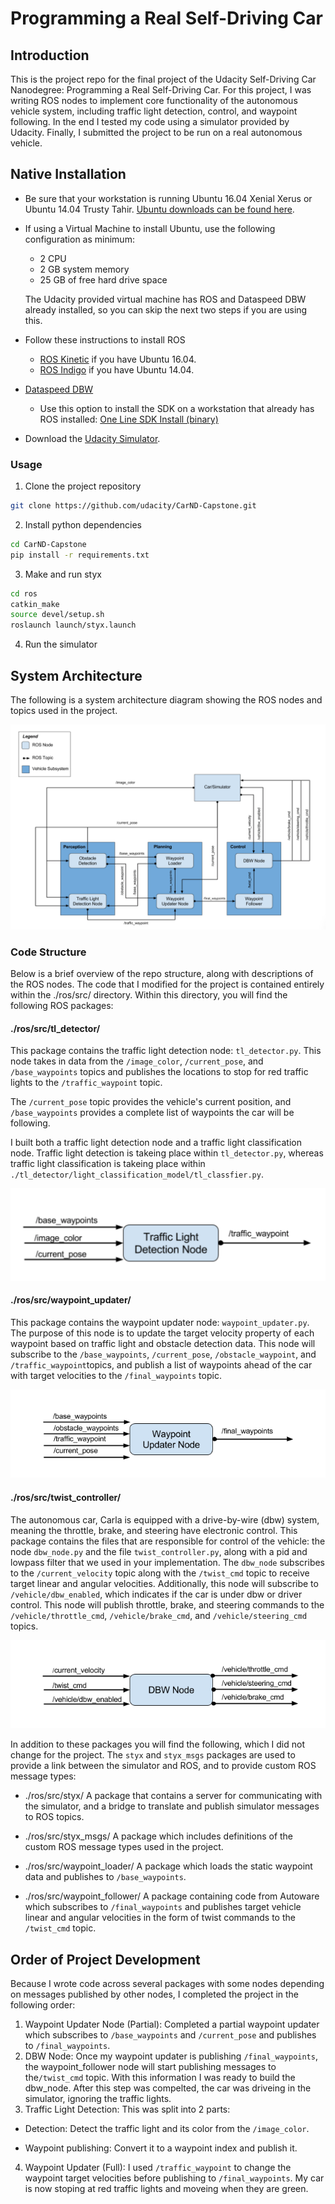 # Programming a Real Self-Driving Car

## Introduction
This is the project repo for the final project of the Udacity Self-Driving Car Nanodegree: Programming a Real Self-Driving Car. For this project, I was writing ROS nodes to implement core functionality of the autonomous vehicle system, including traffic light detection, control, and waypoint following. In the end I tested my code using a simulator provided by Udacity. Finally, I submitted the project to be run on a real autonomous vehicle.

[//]: # (Image References)

[image1]: ./examples/System_Architecture_Diagram.png "System_Architecture_Diagram"
[image2]: ./examples/Traffic_Light_Detection_Node.png "Traffic_Light_Detection_Node"
[image3]: ./examples/waypoint-updater-ros-graph.png "waypoint-updater-ros-graph"
[image4]: ./examples/dbw-node-ros-graph.png "dbw-node-ros-graph"


## Native Installation

* Be sure that your workstation is running Ubuntu 16.04 Xenial Xerus or Ubuntu 14.04 Trusty Tahir. [Ubuntu downloads can be found here](https://www.ubuntu.com/download/desktop).
* If using a Virtual Machine to install Ubuntu, use the following configuration as minimum:
  * 2 CPU
  * 2 GB system memory
  * 25 GB of free hard drive space

  The Udacity provided virtual machine has ROS and Dataspeed DBW already installed, so you can skip the next two steps if you are using this.

* Follow these instructions to install ROS
  * [ROS Kinetic](http://wiki.ros.org/kinetic/Installation/Ubuntu) if you have Ubuntu 16.04.
  * [ROS Indigo](http://wiki.ros.org/indigo/Installation/Ubuntu) if you have Ubuntu 14.04.
* [Dataspeed DBW](https://bitbucket.org/DataspeedInc/dbw_mkz_ros)
  * Use this option to install the SDK on a workstation that already has ROS installed: [One Line SDK Install (binary)](https://bitbucket.org/DataspeedInc/dbw_mkz_ros/src/81e63fcc335d7b64139d7482017d6a97b405e250/ROS_SETUP.md?fileviewer=file-view-default)
* Download the [Udacity Simulator](https://github.com/udacity/CarND-Capstone/releases).

### Usage

1. Clone the project repository
```bash
git clone https://github.com/udacity/CarND-Capstone.git
```

2. Install python dependencies
```bash
cd CarND-Capstone
pip install -r requirements.txt
```
3. Make and run styx
```bash
cd ros
catkin_make
source devel/setup.sh
roslaunch launch/styx.launch
```
4. Run the simulator

## System Architecture

The following is a system architecture diagram showing the ROS nodes and topics used in the project.

![alt text][image1]

### Code Structure

Below is a brief overview of the repo structure, along with descriptions of the ROS nodes. The code that I modified for the project is contained entirely within the ./ros/src/ directory. Within this directory, you will find the following ROS packages:

#### ./ros/src/tl_detector/
This package contains the traffic light detection node: `tl_detector.py`. This node takes in data from the `/image_color`, `/current_pose`, and `/base_waypoints` topics and publishes the locations to stop for red traffic lights to the `/traffic_waypoint` topic.

The `/current_pose` topic provides the vehicle's current position, and `/base_waypoints` provides a complete list of waypoints the car will be following.

I built both a traffic light detection node and a traffic light classification node. Traffic light detection is takeing place within `tl_detector.py`, whereas traffic light classification is takeing place within `./tl_detector/light_classification_model/tl_classfier.py`.

![alt text][image2]

#### ./ros/src/waypoint_updater/
This package contains the waypoint updater node: `waypoint_updater.py`. The purpose of this node is to update the target velocity property of each waypoint based on traffic light and obstacle detection data. This node will subscribe to the `/base_waypoints`, `/current_pose`, `/obstacle_waypoint`, and `/traffic_waypoint`topics, and publish a list of waypoints ahead of the car with target velocities to the `/final_waypoints` topic.

![alt text][image3]

#### ./ros/src/twist_controller/
The autonomous car, Carla is equipped with a drive-by-wire (dbw) system, meaning the throttle, brake, and steering have electronic control. This package contains the files that are responsible for control of the vehicle: the node `dbw_node.py` and the file `twist_controller.py`, along with a pid and lowpass filter that we used in your implementation. The `dbw_node` subscribes to the `/current_velocity` topic along with the `/twist_cmd` topic to receive target linear and angular velocities. Additionally, this node will subscribe to `/vehicle/dbw_enabled`, which indicates if the car is under dbw or driver control. This node will publish throttle, brake, and steering commands to the `/vehicle/throttle_cmd`, `/vehicle/brake_cmd`, and `/vehicle/steering_cmd` topics.

![alt text][image4]

In addition to these packages you will find the following, which I did not change for the project. The `styx` and `styx_msgs` packages are used to provide a link between the simulator and ROS, and to provide custom ROS message types:

* ./ros/src/styx/
A package that contains a server for communicating with the simulator, and a bridge to translate and publish simulator messages to ROS topics.

* ./ros/src/styx_msgs/
A package which includes definitions of the custom ROS message types used in the project.

* ./ros/src/waypoint_loader/
A package which loads the static waypoint data and publishes to `/base_waypoints`.

* ./ros/src/waypoint_follower/
A package containing code from Autoware which subscribes to `/final_waypoints` and publishes target vehicle linear and angular velocities in the form of twist commands to the `/twist_cmd` topic.

## Order of Project Development
Because I wrote code across several packages with some nodes depending on messages published by other nodes, I completed the project in the following order:


1. Waypoint Updater Node (Partial): Completed a partial waypoint updater which subscribes to `/base_waypoints` and `/current_pose` and publishes to `/final_waypoints`.
2. DBW Node: Once my waypoint updater is publishing `/final_waypoints`, the waypoint_follower node will start publishing messages to the`/twist_cmd` topic. With this information I was ready to build the dbw_node. After this step was compelted, the car was driveing in the simulator, ignoring the traffic lights.
3. Traffic Light Detection: This was split into 2 parts:
* Detection: Detect the traffic light and its color from the `/image_color`. 
+ Waypoint publishing: Convert it to a waypoint index and publish it.
4. Waypoint Updater (Full): I used `/traffic_waypoint` to change the waypoint target velocities before publishing to `/final_waypoints`. My car is now stoping at red traffic lights and moveing when they are green.